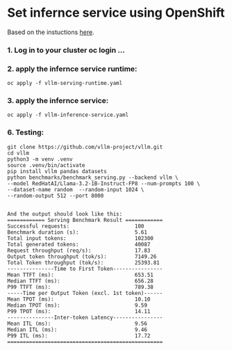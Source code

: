 # Set infernce service using OpenShift

Based on the instuctions [here](https://docs.redhat.com/en/documentation/red_hat_ai_inference_server/3.0/html-single/getting_started/index).

### 1. Log in to your cluster oc login ...

### 2. apply the infernce service runtime:
    oc apply -f vllm-serving-runtime.yaml

### 3. apply the infernce service:
    oc apply -f vllm-inference-service.yaml


### 6. Testing:
    git clone https://github.com/vllm-project/vllm.git
    cd vllm
    python3 -m venv .venv
    source .venv/bin/activate
    pip install vllm pandas datasets
    python benchmarks/benchmark_serving.py --backend vllm \
    --model RedHatAI/Llama-3.2-1B-Instruct-FP8 --num-prompts 100 \
    --dataset-name random  --random-input 1024 \
    --random-output 512 --port 8000


    And the output should look like this:
    ============ Serving Benchmark Result ============
    Successful requests:                     100       
    Benchmark duration (s):                  5.61      
    Total input tokens:                      102300    
    Total generated tokens:                  40087     
    Request throughput (req/s):              17.83     
    Output token throughput (tok/s):         7149.26   
    Total Token throughput (tok/s):          25393.81  
    ---------------Time to First Token----------------
    Mean TTFT (ms):                          653.51    
    Median TTFT (ms):                        656.28    
    P99 TTFT (ms):                           789.38    
    -----Time per Output Token (excl. 1st token)------
    Mean TPOT (ms):                          10.10     
    Median TPOT (ms):                        9.59      
    P99 TPOT (ms):                           14.11     
    ---------------Inter-token Latency----------------
    Mean ITL (ms):                           9.56      
    Median ITL (ms):                         9.46      
    P99 ITL (ms):                            17.72     
    ==================================================


